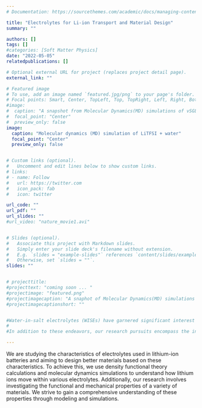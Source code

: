 ```yaml
---
# Documentation: https://sourcethemes.com/academic/docs/managing-content/

title: "Electrolytes for Li-ion Transport and Material Design"
summary: ""

authors: []
tags: []
#categories: [Soft Matter Physics]
date: "2022-05-05" 
relatedpublications: []

# Optional external URL for project (replaces project detail page).
external_link: ""

# Featured image
# To use, add an image named `featured.jpg/png` to your page's folder.
# Focal points: Smart, Center, TopLeft, Top, TopRight, Left, Right, BottomLeft, Bottom, BottomRight.
#image: 
#  caption: "A snapshot from Molecular Dynamics(MD) simulations of vSGLT"
#  focal_point: "Center"
#  preview_only: false
image:
  caption: "Molecular dynamics (MD) simulation of LiTFSI + water"
  focal_point: "Center"
  preview_only: false


# Custom links (optional).
#   Uncomment and edit lines below to show custom links.
# links:
# - name: Follow
#   url: https://twitter.com
#   icon_pack: fab
#   icon: twitter

url_code: ""
url_pdf: ""
url_slides: ""
#url_video: "nature_movie1.avi"


# Slides (optional).
#   Associate this project with Markdown slides.
#   Simply enter your slide deck's filename without extension.
#   E.g. `slides = "example-slides"` references `content/slides/example-slides.md`.
#   Otherwise, set `slides = ""`.
slides: ""


# projecttitle: 
#projecttext: "coming soon ... "
#projectimage: "featured.png"
#projectimagecaption: "A snaphot of Molecular Dynamics(MD) simulations of vSGLT"
#projectimagecaptionshort: ""


#Water-in-salt electrolytes (WISEs) have garnered significant interest recently owing to their expanded electrochemical stability window, surpassing that of conventional diluted aqueous electrolytes. This heightened #stability has positioned WISEs as components in batteries and supercapacitors. Nevertheless, the precise mechanism governing ion transport within WISEs remains elusive. Employing a combination of modeling and #simulations, our objective is to unravel the ion transport dynamics, a pivotal facet intrinsically linked to the rate capabilities of batteries. Furthermore, our research aims to address the limitations of WISEs, such as #their elevated viscosity and diminished conductivity.
#
#In addition to these endeavors, our research pursuits encompass the investigation of functional and mechanical properties across a spectrum of materials. Through the use of modeling and simulations, we delve into these #properties to gain a comprehensive understanding.

---
```


We are studying the characteristics of electrolytes used in lithium-ion batteries and aiming to design better materials based on these characteristics. To achieve this, we use density functional theory calculations and molecular dynamics simulations to understand how lithium ions move within various electrolytes. Additionally, our research involves investigating the functional and mechanical properties of a variety of materials. We strive to gain a comprehensive understanding of these properties through modeling and simulations.



